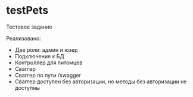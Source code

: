 # testPets
Тестовое задание

Реализовано: 
* Две роли: админ и юзер
* Подключение к БД
* Контроллер для питомцев
* Сваггер
* Сваггер по пути /swagger
* Сваггер доступен без авторизации, но методы без авторизации не доступны
